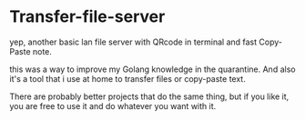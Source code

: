 # Transfer-file-server

yep, another basic lan file server with QRcode in terminal and fast Copy-Paste note.

this was a way to improve my Golang knowledge in the quarantine. And also it's a tool that i use at home to transfer files or copy-paste text.

There are probably better projects that do the same thing, but if you like it, you are free to use it and do whatever you want with it.
